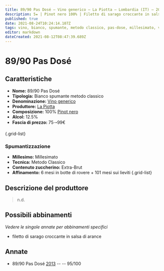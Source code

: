 ```yaml
---
title: 89/90 Pas Dosé – Vino generico – La Piotta – Lombardia (IT) – 20🠒24€
description: 5★ | Pinot nero 100% | Filetto di sarago croccante in salsa di arance
published: true
date: 2021-08-24T10:24:14.107Z
tags: vino, bianco, spumante, metodo classico, pas-dose, millesimato, varietale, pinot nero, italia, lombardia, 20🠒24€, 5 stelle
editor: markdown
dateCreated: 2021-08-12T08:47:39.689Z
---
```


# 89/90 Pas Dosé

## Caratteristiche
- **Nome:** 89/90 Pas Dosé 
- **Tipologia:** Bianco spumante metodo classico
- **Denominazione:** [Vino generico](/denominazioni/Italia/Vino-Generico) 
- **Produttore:** [La Piotta](/produttori/Italia/Lombardia/La-Piotta) 
- **Composizione:** 100% [Pinot nero](/vitigni/Italia/bacca-nera/pinot-nero)
- **Alcol:** 12.5%
- **Fascia di prezzo:** 75🠒99€

{.grid-list}

### Spumantizzazione
- **Millesimo:** Millesimato
- **Tecnica:** Metodo Classico
- **Contenuto zuccherino:** Extra-Brut
- **Affinamento:** 6 mesi in botte di rovere + 101 mesi sui lieviti
{.grid-list}

## Descrizione del produttore

> n.d.

## Possibili abbinamenti
*Vedere le singole annate per abbinamenti specifici*

- filetto di sarago croccante in salsa di arance

## Annate

- 89/90 Pas Dosé [2013](/vini/Italia/Lombardia/La-Piotta/89-90-Pas-Dose/2013) -- <span class="star-5"></span> -- 95/100
